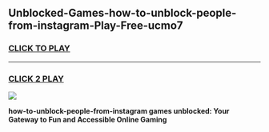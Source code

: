
## Unblocked-Games-how-to-unblock-people-from-instagram-Play-Free-ucmo7
<h3>
<a href="https://premium76.site?title=how-to-unblock-people-from-instagram&ref=20M">CLICK TO PLAY</a></h3>
<hr>

<h3>
<a href="https://premium76.site?title=how-to-unblock-people-from-instagram&ref=20M">CLICK 2 PLAY</a>
  
</h3>

<a href="https://premium76.site?title=how-to-unblock-people-from-instagram&ref=19M"><img src="https://clearcache.store/games.png"></a>


**how-to-unblock-people-from-instagram games unblocked: Your Gateway to Fun and Accessible Online Gaming**
